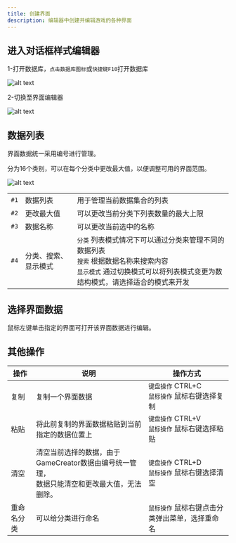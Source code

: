 ```yaml
---
title: 创建界面
description: 编辑器中创建并编辑游戏的各种界面
---
```


## 进入对话框样式编辑器

1-打开数据库，`点击数据库图标`或`快捷键F10`打开数据库

![alt text](https://cdn.gcw.wiki/gcw/image/zh_hans/getting-started/9.avatar/2.create/image.png)

2-切换至界面编辑器

![alt text](https://cdn.gcw.wiki/gcw/image/zh_hans/getting-started/13.interface/2.create/image.png)

## 数据列表

界面数据统一采用编号进行管理。

分为16个类别，可以在每个分类中更改最大值，以便调整可用的界面范围。

![alt text](https://cdn.gcw.wiki/gcw/image/zh_hans/getting-started/13.interface/2.create/image-1.png)

|      |                      |                                                                                                                                                                         |
| ---- | -------------------- | ----------------------------------------------------------------------------------------------------------------------------------------------------------------------- |
| `#1` | 数据列表             | 用于管理当前数据集合的列表                                                                                                                                              |
| `#2` | 更改最大值           | 可以更改当前分类下列表数量的最大上限                                                                                                                                    |
| `#3` | 数据名称             | 可以更改当前选中的名称                                                                                                                                                  |
| `#4` | 分类、搜索、显示模式 | `分类` 列表模式情况下可以通过分类来管理不同的数据列表<br>`搜索` 根据数据名称来搜索内容<br>`显示模式` 通过切换模式可以将列表模式变更为数结构模式，请选择适合的模式来开发 |

## 选择界面数据

鼠标左键单击指定的界面可打开该界面数据进行编辑。

## 其他操作

| 操作       | 说明                                                                                            | 操作方式                                         |
| ---------- | ----------------------------------------------------------------------------------------------- | ------------------------------------------------ |
| 复制       | 复制一个界面数据                                                                                | `键盘操作` CTRL+C<br>`鼠标操作` 鼠标右键选择复制 |
| 粘贴       | 将此前复制的界面数据粘贴到当前指定的数据位置上                                                  | `键盘操作` CTRL+V<br>`鼠标操作` 鼠标右键选择粘贴 |
| 清空       | 清空当前选择的数据，由于GameCreator数据由编号统一管理，<br>数据只能清空和更改最大值，无法删除。 | `键盘操作` CTRL+D<br>`鼠标操作` 鼠标右键选择清空 |
| 重命名分类 | 可以给分类进行命名                                                                              | `鼠标操作` 鼠标右键点击分类弹出菜单，选择重命名  |
